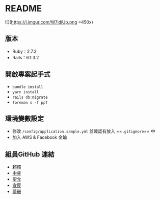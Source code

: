 # README

![](https://i.imgur.com/W7idiUp.png =450x)

## 版本
- Ruby：2.7.2
- Rails：6.1.3.2

## 開啟專案起手式
- `bundle install`
- `yarn install`
- `rails db:migrate`
- `foreman s -f ppf`

## 環境變數設定
- 修改 `/config/application.sample.yml`  並確認有放入 ==`.gitignore`== 中
- 加入 AWS & Facebook 金鑰

## 組員GitHub 連結
- [賴賴](https://github.com/prettyfighty)
- [中睿](https://github.com/rueijunghsu)
- [聖允](https://github.com/sheng87)
- [宜宸](https://github.com/AlexChzuang)
- [夢珊](https://github.com/KellyKelly0808)
